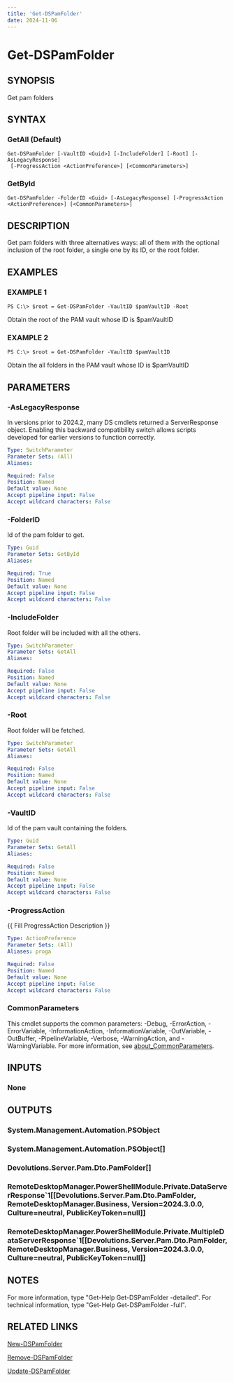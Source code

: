 ```yaml
---
title: 'Get-DSPamFolder'
date: 2024-11-06
---
```



# Get-DSPamFolder

## SYNOPSIS
Get pam folders

## SYNTAX

### GetAll (Default)
```
Get-DSPamFolder [-VaultID <Guid>] [-IncludeFolder] [-Root] [-AsLegacyResponse]
 [-ProgressAction <ActionPreference>] [<CommonParameters>]
```

### GetById
```
Get-DSPamFolder -FolderID <Guid> [-AsLegacyResponse] [-ProgressAction <ActionPreference>] [<CommonParameters>]
```

## DESCRIPTION
Get pam folders with three alternatives ways: all of them with the optional inclusion of the root folder, a single one by its ID, or the root folder.

## EXAMPLES

### EXAMPLE 1
```
PS C:\> $root = Get-DSPamFolder -VaultID $pamVaultID -Root
```

Obtain the root of the PAM vault whose ID is $pamVaultID

### EXAMPLE 2
```
PS C:\> $root = Get-DSPamFolder -VaultID $pamVaultID
```

Obtain the all folders in the PAM vault whose ID is $pamVaultID

## PARAMETERS

### -AsLegacyResponse
In versions prior to 2024.2, many DS cmdlets returned a ServerResponse object.
Enabling this backward compatibility switch allows scripts developed for earlier versions to function correctly.

```yaml
Type: SwitchParameter
Parameter Sets: (All)
Aliases:

Required: False
Position: Named
Default value: None
Accept pipeline input: False
Accept wildcard characters: False
```

### -FolderID
Id of the pam folder to get.

```yaml
Type: Guid
Parameter Sets: GetById
Aliases:

Required: True
Position: Named
Default value: None
Accept pipeline input: False
Accept wildcard characters: False
```

### -IncludeFolder
Root folder will be included with all the others.

```yaml
Type: SwitchParameter
Parameter Sets: GetAll
Aliases:

Required: False
Position: Named
Default value: None
Accept pipeline input: False
Accept wildcard characters: False
```

### -Root
Root folder will be fetched.

```yaml
Type: SwitchParameter
Parameter Sets: GetAll
Aliases:

Required: False
Position: Named
Default value: None
Accept pipeline input: False
Accept wildcard characters: False
```

### -VaultID
Id of the pam vault containing the folders.

```yaml
Type: Guid
Parameter Sets: GetAll
Aliases:

Required: False
Position: Named
Default value: None
Accept pipeline input: False
Accept wildcard characters: False
```

### -ProgressAction
{{ Fill ProgressAction Description }}

```yaml
Type: ActionPreference
Parameter Sets: (All)
Aliases: proga

Required: False
Position: Named
Default value: None
Accept pipeline input: False
Accept wildcard characters: False
```

### CommonParameters
This cmdlet supports the common parameters: -Debug, -ErrorAction, -ErrorVariable, -InformationAction, -InformationVariable, -OutVariable, -OutBuffer, -PipelineVariable, -Verbose, -WarningAction, and -WarningVariable. For more information, see [about_CommonParameters](http://go.microsoft.com/fwlink/?LinkID=113216).

## INPUTS

### None
## OUTPUTS

### System.Management.Automation.PSObject
### System.Management.Automation.PSObject[]
### Devolutions.Server.Pam.Dto.PamFolder[]
### RemoteDesktopManager.PowerShellModule.Private.DataServerResponse`1[[Devolutions.Server.Pam.Dto.PamFolder, RemoteDesktopManager.Business, Version=2024.3.0.0, Culture=neutral, PublicKeyToken=null]]
### RemoteDesktopManager.PowerShellModule.Private.MultipleDataServerResponse`1[[Devolutions.Server.Pam.Dto.PamFolder, RemoteDesktopManager.Business, Version=2024.3.0.0, Culture=neutral, PublicKeyToken=null]]
## NOTES
For more information, type "Get-Help Get-DSPamFolder -detailed".
For technical information, type "Get-Help Get-DSPamFolder -full".

## RELATED LINKS

[New-DSPamFolder](http://127.0.0.1:1111/docs/New-DSPamFolder/)

[Remove-DSPamFolder](http://127.0.0.1:1111/docs/Remove-DSPamFolder/)

[Update-DSPamFolder](http://127.0.0.1:1111/docs/Update-DSPamFolder/)

